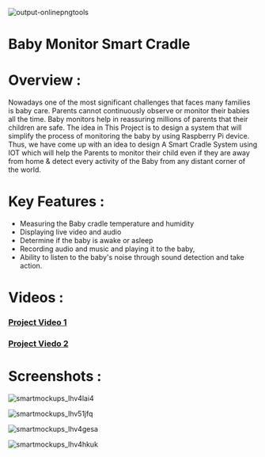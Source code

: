 ![output-onlinepngtools](https://github.com/AbdelrahmanShehab/Baby_Monitor_smart_Cradle_iOS13/assets/36604938/527f4a51-f407-4b40-a9b6-e4a924503cfd)

# Baby Monitor Smart Cradle

# Overview :

Nowadays one of the most significant challenges that faces many families is baby care.
Parents cannot continuously observe or monitor their babies all the time.
Baby monitors help in reassuring millions of parents that their children are safe.
The idea in This Project is to design a system that will simplify the process of monitoring the baby by using Raspberry Pi device.
Thus, we have come up with an idea to design 
A Smart Cradle System using IOT which will help the Parents to monitor their child
even if they are away from home & detect every activity of the Baby from any distant corner of the world.

# Key Features :

- Measuring the Baby cradle temperature and humidity
- Displaying live video and audio
- Determine if the baby is awake or asleep
- Recording audio and music and playing it to the baby,
- Ability to listen to the baby's noise through sound detection and take action.

# Videos :

### [Project Video 1](https://youtu.be/0z51_zfzCm4)
### [Project Viedo 2](https://www.youtube.com/watch?v=xDjH3C_ZAiM)

# Screenshots : 

![smartmockups_lhv4lai4](https://github.com/AbdelrahmanShehab/Baby_Monitor_smart_Cradle_iOS13/assets/36604938/cc0abbef-78a3-4467-aaab-dec3e84f18ef)

![smartmockups_lhv51jfq](https://github.com/AbdelrahmanShehab/Baby_Monitor_smart_Cradle_iOS13/assets/36604938/b4c4c44e-aa8e-4e3a-ae97-59401b707337)

![smartmockups_lhv4gesa](https://github.com/AbdelrahmanShehab/Baby_Monitor_smart_Cradle_iOS13/assets/36604938/02f0ddbf-bb85-4cc5-9831-c703d23ff3d3)

![smartmockups_lhv4hkuk](https://github.com/AbdelrahmanShehab/Baby_Monitor_smart_Cradle_iOS13/assets/36604938/86d31311-d006-48f9-bd7e-ff62742f6710)
